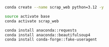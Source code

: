 ```bash
conda create --name scrap_web python=3.12 -y
```

```bash
source activate base
conda activate scrap_web
```

```bash
conda install anaconda::requests
conda install anaconda::beautifulsoup4
conda install conda-forge::fake-useragent
```
